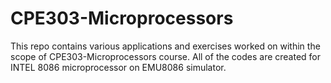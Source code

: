 # CPE303-Microprocessors
This repo contains various applications and exercises worked on within the scope of CPE303-Microprocessors course. All of the codes are created for INTEL 8086 microprocessor on EMU8086 simulator.
